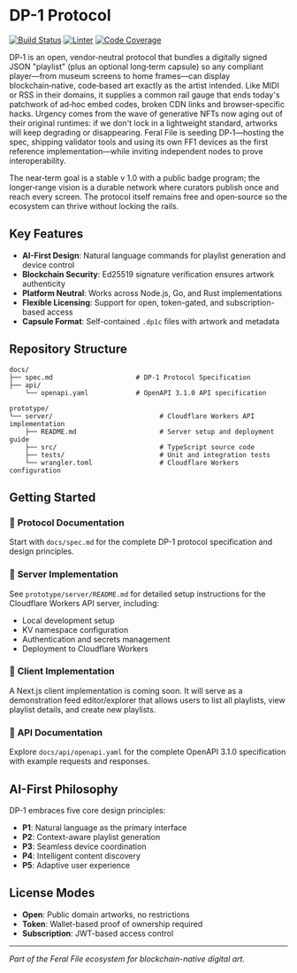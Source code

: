 # DP-1 Protocol

[![Build Status](https://img.shields.io/github/actions/workflow/status/feral-file/dp-1/test-validator.yaml?branch=main&label=build%20status&logo=github)](https://github.com/feral-file/dp-1/actions/workflows/test-validator.yaml)
[![Linter](https://img.shields.io/github/actions/workflow/status/feral-file/dp-1/lint-validator.yaml?branch=main&label=linter&logo=github)](https://github.com/feral-file/dp-1/actions/workflows/lint-validator.yaml)
[![Code Coverage](https://img.shields.io/codecov/c/github/feral-file/dp-1/main?label=code%20coverage&logo=codecov)](https://codecov.io/gh/feral-file/dp-1)

DP‑1 is an open, vendor‑neutral protocol that bundles a digitally signed JSON "playlist" (plus an optional long‑term capsule) so any compliant player—from museum screens to home frames—can display blockchain‑native, code‑based art exactly as the artist intended. Like MIDI or RSS in their domains, it supplies a common rail gauge that ends today's patchwork of ad‑hoc embed codes, broken CDN links and browser‑specific hacks. Urgency comes from the wave of generative NFTs now aging out of their original runtimes: if we don't lock in a lightweight standard, artworks will keep degrading or disappearing. Feral File is seeding DP‑1—hosting the spec, shipping validator tools and using its own FF1 devices as the first reference implementation—while inviting independent nodes to prove interoperability. 

The near‑term goal is a stable v 1.0 with a public badge program; the longer‑range vision is a durable network where curators publish once and reach every screen. The protocol itself remains free and open‑source so the ecosystem can thrive without locking the rails. 

## Key Features

- **AI-First Design**: Natural language commands for playlist generation and device control
- **Blockchain Security**: Ed25519 signature verification ensures artwork authenticity
- **Platform Neutral**: Works across Node.js, Go, and Rust implementations
- **Flexible Licensing**: Support for open, token-gated, and subscription-based access
- **Capsule Format**: Self-contained `.dp1c` files with artwork and metadata

## Repository Structure

```
docs/
├── spec.md                     # DP-1 Protocol Specification
├── api/
    └── openapi.yaml            # OpenAPI 3.1.0 API specification

prototype/
└── server/                           # Cloudflare Workers API implementation
    ├── README.md                     # Server setup and deployment guide
    ├── src/                          # TypeScript source code
    ├── tests/                        # Unit and integration tests
    └── wrangler.toml                 # Cloudflare Workers configuration
```

## Getting Started

### 📖 **Protocol Documentation**
Start with `docs/spec.md` for the complete DP-1 protocol specification and design principles.

### 🚀 **Server Implementation**
See `prototype/server/README.md` for detailed setup instructions for the Cloudflare Workers API server, including:
- Local development setup
- KV namespace configuration
- Authentication and secrets management
- Deployment to Cloudflare Workers

### 🎨 **Client Implementation**
A Next.js client implementation is coming soon. It will serve as a demonstration feed editor/explorer that allows users to list all playlists, view playlist details, and create new playlists.

### 🔧 **API Documentation**
Explore `docs/api/openapi.yaml` for the complete OpenAPI 3.1.0 specification with example requests and responses.

## AI-First Philosophy

DP-1 embraces five core design principles:

- **P1**: Natural language as the primary interface
- **P2**: Context-aware playlist generation
- **P3**: Seamless device coordination
- **P4**: Intelligent content discovery
- **P5**: Adaptive user experience

## License Modes

- **Open**: Public domain artworks, no restrictions
- **Token**: Wallet-based proof of ownership required
- **Subscription**: JWT-based access control

---

*Part of the Feral File ecosystem for blockchain-native digital art.*
